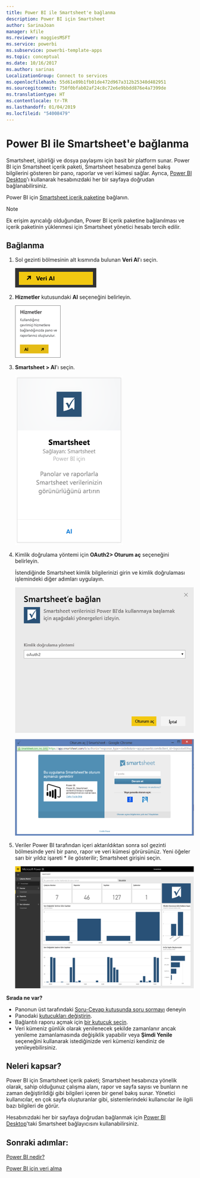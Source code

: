 ```yaml
---
title: Power BI ile Smartsheet'e bağlanma
description: Power BI için Smartsheet
author: SarinaJoan
manager: kfile
ms.reviewer: maggiesMSFT
ms.service: powerbi
ms.subservice: powerbi-template-apps
ms.topic: conceptual
ms.date: 10/16/2017
ms.author: sarinas
LocalizationGroup: Connect to services
ms.openlocfilehash: 55d61e89b1fb01de472d967a312b25340d482951
ms.sourcegitcommit: 750f0bfab02af24c8c72e6e9bbdd876e4a7399de
ms.translationtype: HT
ms.contentlocale: tr-TR
ms.lasthandoff: 01/04/2019
ms.locfileid: "54008479"
---
```

# <a name="connect-to-smartsheet-with-power-bi"></a>Power BI ile Smartsheet'e bağlanma
Smartsheet, işbirliği ve dosya paylaşımı için basit bir platform sunar. Power BI için Smartsheet içerik paketi, Smartsheet hesabınıza genel bakış bilgilerini gösteren bir pano, raporlar ve veri kümesi sağlar. Ayrıca, [Power BI Desktop](desktop-connect-to-data.md)'ı kullanarak hesabınızdaki her bir sayfaya doğrudan bağlanabilirsiniz. 

Power BI için [Smartsheet içerik paketine](https://app.powerbi.com/groups/me/getdata/services/smartsheet) bağlanın.

>[!NOTE]
>Ek erişim ayrıcalığı olduğundan, Power BI içerik paketine bağlanılması ve içerik paketinin yüklenmesi için Smartsheet yönetici hesabı tercih edilir.

## <a name="how-to-connect"></a>Bağlanma
1. Sol gezinti bölmesinin alt kısmında bulunan **Veri Al**'ı seçin.
   
   ![](media/service-connect-to-smartsheet/pbi_getdata.png)
2. **Hizmetler** kutusundaki **Al** seçeneğini belirleyin.
   
   ![](media/service-connect-to-smartsheet/pbi_getservices.png) 
3. **Smartsheet \> Al**'ı seçin.
   
   ![](media/service-connect-to-smartsheet/smartsheet.png)
4. Kimlik doğrulama yöntemi için **OAuth2\> Oturum aç** seçeneğini belirleyin.
   
   İstendiğinde Smartsheet kimlik bilgilerinizi girin ve kimlik doğrulaması işlemindeki diğer adımları uygulayın.
   
   ![](media/service-connect-to-smartsheet/creds.png)
   
   ![](media/service-connect-to-smartsheet/creds2.png)
5. Veriler Power BI tarafından içeri aktarıldıktan sonra sol gezinti bölmesinde yeni bir pano, rapor ve veri kümesi görürsünüz. Yeni öğeler sarı bir yıldız işareti \* ile gösterilir; Smartsheet girişini seçin.
   
   ![](media/service-connect-to-smartsheet/dashboard.png)

**Sırada ne var?**

* Panonun üst tarafındaki [Soru-Cevap kutusunda soru sormayı](consumer/end-user-q-and-a.md) deneyin
* Panodaki [kutucukları değiştirin](service-dashboard-edit-tile.md).
* Bağlantılı raporu açmak için [bir kutucuk seçin](consumer/end-user-tiles.md).
* Veri kümeniz günlük olarak yenilenecek şekilde zamanlanır ancak yenileme zamanlamasında değişiklik yapabilir veya **Şimdi Yenile** seçeneğini kullanarak istediğinizde veri kümenizi kendiniz de yenileyebilirsiniz.

## <a name="whats-included"></a>Neleri kapsar?
Power BI için Smartsheet içerik paketi; Smartsheet hesabınıza yönelik olarak, sahip olduğunuz çalışma alanı, rapor ve sayfa sayısı ve bunların ne zaman değiştirildiği gibi bilgileri içeren bir genel bakış sunar. Yönetici kullanıcılar, en çok sayfa oluşturanlar gibi, sistemlerindeki kullanıcılar ile ilgili bazı bilgileri de görür.  

Hesabınızdaki her bir sayfaya doğrudan bağlanmak için [Power BI Desktop](desktop-connect-to-data.md)'taki Smartsheet bağlayıcısını kullanabilirsiniz.  

## <a name="next-steps"></a>Sonraki adımlar:

[Power BI nedir?](power-bi-overview.md)

[Power BI için veri alma](service-get-data.md)